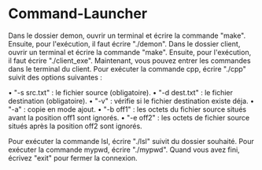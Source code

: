 # Command-Launcher

Dans le dossier demon, ouvrir un terminal et écrire la commande "make".
Ensuite, pour l'exécution, il faut écrire "./demon".
Dans le dossier client, ouvrir un terminal et écrire la commande "make".
Ensuite, pour l'exécution, il faut écrire "./client_exe".
Maintenant, vous pouvez entrer les commandes dans le terminal du client.
Pour exécuter la commande cpp, écrire "./cpp" suivit des options suivantes :

  • "-s src.txt" : le fichier source (obligatoire).
  • "-d dest.txt" : le fichier destination (obligatoire).
  • "-v" : vérifie si le fichier destination existe déja.
  • "-a" : copie en mode ajout.
  • "-b off1" : les octets du fichier source situés avant la position off1 sont
    ignorés.
  • "-e off2" : les octets de fichier source situés après la position off2 sont
    ignorés.
    
Pour exécuter la commande lsl, écrire "./lsl" suivit du dossier souhaité.
Pour exécuter la commande mypwd, écrire "./mypwd".
Quand vous avez fini, écrivez "exit" pour fermer la connexion.
